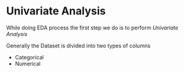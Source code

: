 # Univariate Analysis

While doing EDA process the first step we do is to perform *Univariate Analysis*

Generally the Dataset is divided into two types of columns
<ul>
<li>
Categorical
</li>
<li>
Numerical
</li>
</ul>
